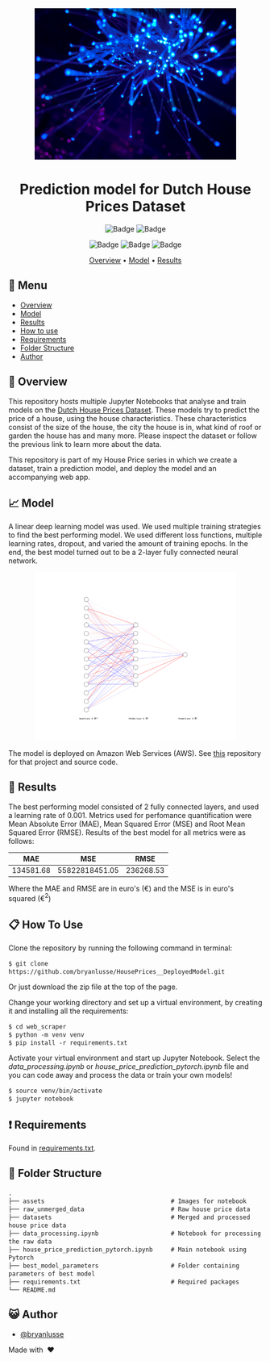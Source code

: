 <div align="center">
<img src="assets/logo.jpg" alt="drawing" width="400"/> <br />

# Prediction model for Dutch House Prices Dataset

![Badge](https://img.shields.io/badge/Jupyter-F37626.svg?&style=for-the-badge&logo=Jupyter&logoColor=white)
![Badge](https://img.shields.io/badge/PyTorch-EE4C2C?style=for-the-badge&logo=PyTorch&logoColor=white)

![Badge](https://img.shields.io/github/languages/code-size/bryanlusse/HousePrices__NetworkTraining)
![Badge](https://img.shields.io/github/languages/count/bryanlusse/HousePrices__NetworkTraining)
![Badge](https://img.shields.io/github/last-commit/bryanlusse/HousePrices__NetworkTraining)

[Overview](#scroll-overview)
•
[Model](#chart_with_upwards_trend-model)
•
[Results](#closedbook-results)
</div>

## :bookmark_tabs: Menu

- [Overview](#scroll-overview)
- [Model](#chart_with_upwards_trend-model)
- [Results](#open_file_folder-folder-structure)
- [How to use](#clipboard-how-to-use)
- [Requirements](#exclamation-requirements)
- [Folder Structure](#closedbook-results)
- [Author](#smiley_cat-author)

## :scroll: Overview

This repository hosts multiple Jupyter Notebooks that analyse and train models on the [Dutch House Prices Dataset](https://www.kaggle.com/datasets/bryan2k19/dutch-house-prices-dataset). These models try to predict the price of a house, using the house characteristics. These characteristics consist of the size of the house, the city the house is in, what kind of roof or garden the house has and many more. Please inspect the dataset or follow the previous link to learn more about the data.

This repository is part of my House Price series in which we create a dataset, train a prediction model, and deploy the model and an accompanying web app.

## :chart_with_upwards_trend: Model

A linear deep learning model was used. We used multiple training strategies to find the best performing model. We used different loss functions, multiple learning rates, dropout, and varied the amount of training epochs. In the end, the best model turned out to be a 2-layer fully connected neural network. 

<div align="center">
<img src="assets/nn_2.png" alt="drawing" width="400"/> <br />
</div>

The model is deployed on Amazon Web Services (AWS). See [this](https://github.com/bryanlusse/HousePrices__DeployedModel) repository for that project and source code.

## :closed_book: Results

The best performing model consisted of 2 fully connected layers, and used a learning rate of 0.001. Metrics used for perfomance quantification were Mean Absolute Error (MAE), Mean Squared Error (MSE) and Root Mean Squared Error (RMSE).
Results of the best model for all metrics were as follows:


MAE | MSE | RMSE
---|---|---
134581.68 | 55822818451.05 | 236268.53

Where the MAE and RMSE are in euro's (€) and the MSE is in euro's squared (€$^2$)

## :clipboard: How To Use

Clone the repository by running the following command in terminal:

```console
$ git clone https://github.com/bryanlusse/HousePrices__DeployedModel.git
```

Or just download the zip file at the top of the page.

Change your working directory and set up a virtual environment, by creating it and installing all the requirements:

```console
$ cd web_scraper
$ python -m venv venv
$ pip install -r requirements.txt
```

Activate your virtual environment and start up Jupyter Notebook. Select the *data_processing.ipynb* or *house_price_prediction_pytorch.ipynb* file and you can code away and process the data or train your own models!

```console
$ source venv/bin/activate
$ jupyter notebook
```

## :exclamation: Requirements

Found in [requirements.txt](https://github.com/bryanlusse/HousePrices__NetworkTraining/blob/master/requirements.txt).


## :open_file_folder: Folder Structure

```
.
├── assets                                   # Images for notebook
├── raw_unmerged_data                        # Raw house price data
├── datasets                                 # Merged and processed house price data
├── data_processing.ipynb                    # Notebook for processing the raw data
├── house_price_prediction_pytorch.ipynb     # Main notebook using Pytorch
├── best_model_parameters                    # Folder containing parameters of best model
├── requirements.txt                         # Required packages
└── README.md
```

## :smiley_cat: Author

- [@bryanlusse](https://github.com/bryanlusse)

Made with &nbsp;❤️&nbsp;